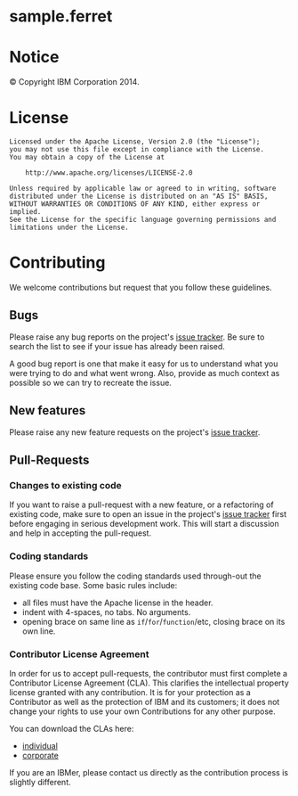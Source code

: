 sample.ferret
=============

# Notice

© Copyright IBM Corporation 2014.

# License

```text
Licensed under the Apache License, Version 2.0 (the "License");
you may not use this file except in compliance with the License.
You may obtain a copy of the License at

    http://www.apache.org/licenses/LICENSE-2.0

Unless required by applicable law or agreed to in writing, software
distributed under the License is distributed on an "AS IS" BASIS,
WITHOUT WARRANTIES OR CONDITIONS OF ANY KIND, either express or implied.
See the License for the specific language governing permissions and
limitations under the License.
````

# Contributing

We welcome contributions but request that you follow these guidelines.

## Bugs

Please raise any bug reports on the project's [issue tracker](https://github.com/WASdev/sample.ferret/issues). 
Be sure to search the list to see if your issue has already been raised.

A good bug report is one that make it easy for us to understand what you were
trying to do and what went wrong. Also, provide as much context as possible so we can try to recreate the issue.

## New features

Please raise any new feature requests on the project's [issue tracker](https://github.com/WASdev/sample.ferret/issues).

## Pull-Requests

### Changes to existing code

If you want to raise a pull-request with a new feature, or a refactoring of existing code, make sure to open an issue in the project's [issue tracker](https://github.com/WASdev/sample.ferret/issues) first before engaging in serious development work. This will start a discussion and help in accepting the pull-request.

### Coding standards

Please ensure you follow the coding standards used through-out the existing
code base. Some basic rules include:

 - all files must have the Apache license in the header.
 - indent with 4-spaces, no tabs. No arguments.
 - opening brace on same line as `if`/`for`/`function`/etc, closing brace on its
   own line.

### Contributor License Agreement

In order for us to accept pull-requests, the contributor must first complete
a Contributor License Agreement (CLA). This clarifies the intellectual 
property license granted with any contribution. It is for your protection as a 
Contributor as well as the protection of IBM and its customers; it does not 
change your rights to use your own Contributions for any other purpose.

You can download the CLAs here:

 - [individual](http://wasdev.github.io/legal/wasdev-cla-individual.pdf)
 - [corporate](http://wasdev.github.io/legal/wasdev-cla-corporate.pdf)

If you are an IBMer, please contact us directly as the contribution process is
slightly different.

[issue tracker]: https://github.com/WASdev/sample.ferret/issues

